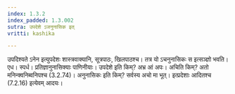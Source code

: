 ```yaml
---
index: 1.3.2
index_padded: 1.3.002
sutra: उपदेशे ऽजनुनासिक इत्
vritti: kashika

---
```

उपदिश्यते ऽनेन इत्युपदेशः शास्त्रवाक्यानि, सूत्रपाठः, खिलपाठश्च। तत्र यो ऽचनुनासिकः स इत्सञ्ज्ञो भवति। एध। स्पर्ध। प्रतिज्ञानुनासिक्याः पाणिनीयाः। उपदेशे इति किम्? अभ्र आं अपः। अचिति किम्? अतो मनिन्क्वनिब्वनिपश्च (3.2.74)। अनुनासिकः इति किम्? सर्वस्य अचो मा भूत्। इत्प्रदेशाः आदितश्च (7.2.16) इत्येवम् आदयः।